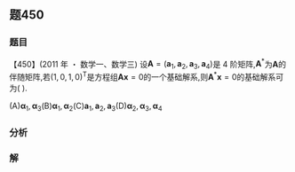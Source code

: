 ## 题450
### 题目
【450】(2011 年 ・ 数学一、数学三) 设$\mathbf{A} = ( {{\mathbf{a}}_{1},{\mathbf{a}}_{2},{\mathbf{a}}_{3},{\mathbf{a}}_{4}})$是 4 阶矩阵,${\mathbf{A}}^{ * }$为$\mathbf{A}$的伴随矩阵,若${( 1,0,1,0) }^{\mathrm{T}}$是方程组$\mathbf{{Ax}} = 0$的一个基础解系,则${\mathbf{A}}^{ * }\mathbf{x} = 0$的基础解系可为( ).

(A)${\mathbf{\alpha }}_{1},{\mathbf{\alpha }}_{3}$(B)${\mathbf{\alpha }}_{1},{\mathbf{\alpha }}_{2}$(C)${\mathbf{a}}_{1},{\mathbf{a}}_{2},{\mathbf{a}}_{3}$(D)${\mathbf{\alpha }}_{2},{\mathbf{\alpha }}_{3},{\mathbf{\alpha }}_{4}$
### 分析

### 解
